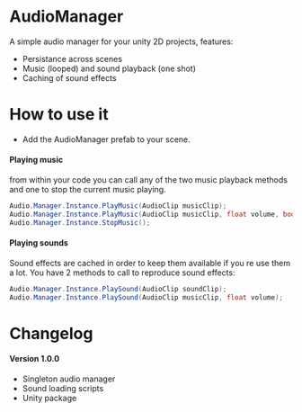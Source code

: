 # AudioManager

A simple audio manager for your unity 2D projects, features:

  - Persistance across scenes
  - Music (looped) and sound playback (one shot)
  - Caching of sound effects

# How to use it
- Add the AudioManager prefab to your scene.

#### Playing music
from within your code you can call any of the two music playback methods and one to stop the current music playing.
```csharp
Audio.Manager.Instance.PlayMusic(AudioClip musicClip);
Audio.Manager.Instance.PlayMusic(AudioClip musicClip, float volume, bool shouldRestart);
Audio.Manager.Instance.StopMusic();
```

#### Playing sounds
Sound effects are cached in order to keep them available if you re use them a lot.
You have 2 methods to call to reproduce sound effects:
```csharp
Audio.Manager.Instance.PlaySound(AudioClip soundClip);
Audio.Manager.Instance.PlaySound(AudioClip musicClip, float volume);
```

# Changelog

#### Version 1.0.0
- Singleton audio manager
- Sound loading scripts
- Unity package
